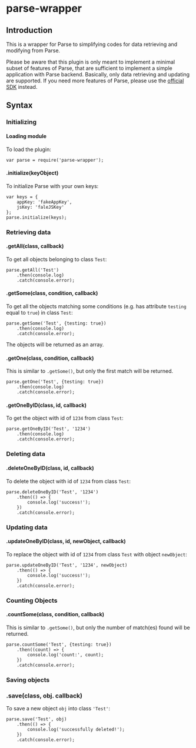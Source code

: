 # parse-wrapper

## Introduction

This is a wrapper for Parse to simplifying codes for data retrieving and modifying from Parse.

Please be aware that this plugin is only meant to implement a minimal subset of features of Parse, that are sufficient to implement a simple application with Parse backend. Basically, only data retrieving and updating are supported. If you need more features of Parse, please use the [official SDK](https://www.npmjs.com/package/parse) instead.

## Syntax

### Initializing

#### Loading module

To load the plugin:
```
var parse = require('parse-wrapper');
```

#### .initialize(keyObject)

To initialize Parse with your own keys:
```
var keys = {
    appKey: 'fakeAppKey',
    jsKey: 'faleJSKey'
};
parse.initialize(keys);
```

### Retrieving data

#### .getAll(class, callback)
To get all objects belonging to class ```Test```:
```
parse.getAll('Test')
    .then(console.log)
    .catch(console.error);
```

#### .getSome(class, condition, callback)
To get all the objects matching some conditions (e.g. has attribute ```testing``` equal to ```true```) in class ```Test```:
```
parse.getSome('Test', {testing: true})
    .then(console.log)
    .catch(console.error);
```
The objects will be returned as an array.

#### .getOne(class, condition, callback)
This is similar to ```.getSome()```, but only the first match will be returned.
```
parse.getOne('Test', {testing: true})
    .then(console.log)
    .catch(console.error);
```

#### .getOneByID(class, id, callback)
To get the object with id of ```1234``` from class ```Test```:
```
parse.getOneByID('Test', '1234')
    .then(console.log)
    .catch(console.error);
```

### Deleting data

#### .deleteOneByID(class, id, callback)
To delete the object with id of ```1234``` from class ```Test```:
```
parse.deleteOneByID('Test', '1234')
    .then(() => {
        console.log('success!');
    })
    .catch(console.error);
```

### Updating data

#### .updateOneByID(class, id, newObject, callback)
To replace the object with id of ```1234``` from class ```Test``` with object ```newObject```:
```
parse.updateOneByID('Test', '1234', newObject)
    .then(() => {
        console.log('success!');
    })
    .catch(console.error);
```

### Counting Objects

#### .countSome(class, condition, callback)
This is similar to ```.getSome()```, but only the number of match(es) found will be returned.
```
parse.countSome('Test', {testing: true})
    .then((count) => {
        console.log('count:', count);
    })
    .catch(console.error);
```

### Saving objects

### .save(class, obj. callback)
To save a new object ```obj``` into class `'Test'`:
```
parse.save('Test', obj)
    .then(() => {
        console.log('successfully deleted!');
    })
    .catch(console.error);
```
